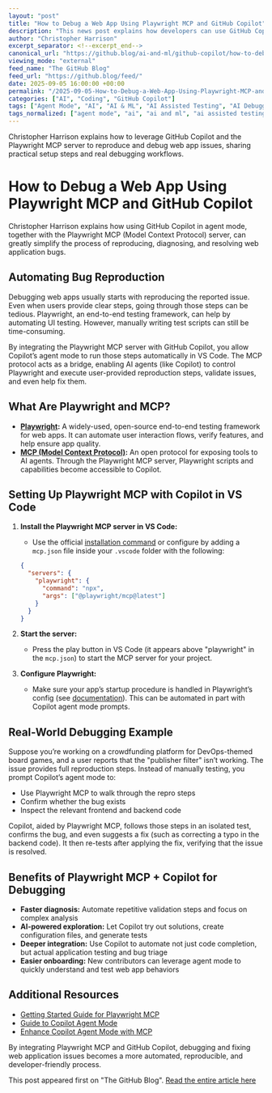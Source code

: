 ```yaml
---
layout: "post"
title: "How to Debug a Web App Using Playwright MCP and GitHub Copilot"
description: "This news post explains how developers can use GitHub Copilot alongside the Playwright MCP server to automate bug reproduction and debugging for web applications. It details how to configure the Playwright MCP server in VS Code, leverage Copilot's agent mode, and streamline the process of identifying and fixing issues, such as broken UI filters, with AI-assisted tooling. Real-world examples and practical configuration tips are included."
author: "Christopher Harrison"
excerpt_separator: <!--excerpt_end-->
canonical_url: "https://github.blog/ai-and-ml/github-copilot/how-to-debug-a-web-app-with-playwright-mcp-and-github-copilot/"
viewing_mode: "external"
feed_name: "The GitHub Blog"
feed_url: "https://github.blog/feed/"
date: 2025-09-05 16:00:00 +00:00
permalink: "/2025-09-05-How-to-Debug-a-Web-App-Using-Playwright-MCP-and-GitHub-Copilot.html"
categories: ["AI", "Coding", "GitHub Copilot"]
tags: ["Agent Mode", "AI", "AI & ML", "AI Assisted Testing", "AI Debugging", "Automation", "Bug Reproduction", "Coding", "Configuration", "End To End Testing", "GitHub Copilot", "JavaScript", "MCP", "News", "Playwright MCP", "Testing Frameworks", "VS Code", "VS Code Extensions", "Web App Debugging"]
tags_normalized: ["agent mode", "ai", "ai and ml", "ai assisted testing", "ai debugging", "automation", "bug reproduction", "coding", "configuration", "end to end testing", "github copilot", "javascript", "mcp", "news", "playwright mcp", "testing frameworks", "vs code", "vs code extensions", "web app debugging"]
---
```


Christopher Harrison explains how to leverage GitHub Copilot and the Playwright MCP server to reproduce and debug web app issues, sharing practical setup steps and real debugging workflows.<!--excerpt_end-->

# How to Debug a Web App Using Playwright MCP and GitHub Copilot

Christopher Harrison explains how using GitHub Copilot in agent mode, together with the Playwright MCP (Model Context Protocol) server, can greatly simplify the process of reproducing, diagnosing, and resolving web application bugs.

## Automating Bug Reproduction

Debugging web apps usually starts with reproducing the reported issue. Even when users provide clear steps, going through those steps can be tedious. Playwright, an end-to-end testing framework, can help by automating UI testing. However, manually writing test scripts can still be time-consuming.

By integrating the Playwright MCP server with GitHub Copilot, you allow Copilot’s agent mode to run those steps automatically in VS Code. The MCP protocol acts as a bridge, enabling AI agents (like Copilot) to control Playwright and execute user-provided reproduction steps, validate issues, and even help fix them.

## What Are Playwright and MCP?

- **[Playwright](https://playwright.dev/):** A widely-used, open-source end-to-end testing framework for web apps. It can automate user interaction flows, verify features, and help ensure app quality.
- **[MCP (Model Context Protocol)](https://github.blog/ai-and-ml/llms/what-the-heck-is-mcp-and-why-is-everyone-talking-about-it/):** An open protocol for exposing tools to AI agents. Through the Playwright MCP server, Playwright scripts and capabilities become accessible to Copilot.

## Setting Up Playwright MCP with Copilot in VS Code

1. **Install the Playwright MCP server in VS Code:**
   - Use the official [installation command](https://insiders.vscode.dev/redirect?url=vscode%3Amcp%2Finstall%3F%257B%2522name%2522%253A%2522playwright%2522%252C%2522command%2522%253A%2522npx%2522%252C%2522args%2522%253A%255B%2522%2540playwright%252Fmcp%2540latest%2522%255D%257D) or configure by adding a `mcp.json` file inside your `.vscode` folder with the following:

   ```json
   {
     "servers": {
       "playwright": {
         "command": "npx",
         "args": ["@playwright/mcp@latest"]
       }
     }
   }
   ```

2. **Start the server:**
   - Press the play button in VS Code (it appears above "playwright" in the `mcp.json`) to start the MCP server for your project.

3. **Configure Playwright:**
   - Make sure your app’s startup procedure is handled in Playwright’s config (see [documentation](https://playwright.dev/docs/test-configuration)). This can be automated in part with Copilot agent mode prompts.

## Real-World Debugging Example

Suppose you’re working on a crowdfunding platform for DevOps-themed board games, and a user reports that the "publisher filter" isn’t working. The issue provides full reproduction steps. Instead of manually testing, you prompt Copilot’s agent mode to:

* Use Playwright MCP to walk through the repro steps
* Confirm whether the bug exists
* Inspect the relevant frontend and backend code

Copilot, aided by Playwright MCP, follows those steps in an isolated test, confirms the bug, and even suggests a fix (such as correcting a typo in the backend code). It then re-tests after applying the fix, verifying that the issue is resolved.

## Benefits of Playwright MCP + Copilot for Debugging

- **Faster diagnosis:** Automate repetitive validation steps and focus on complex analysis
- **AI-powered exploration:** Let Copilot try out solutions, create configuration files, and generate tests
- **Deeper integration:** Use Copilot to automate not just code completion, but actual application testing and bug triage
- **Easier onboarding:** New contributors can leverage agent mode to quickly understand and test web app behaviors

## Additional Resources

- [Getting Started Guide for Playwright MCP](https://github.com/microsoft/playwright-mcp/blob/main/README.md)
- [Guide to Copilot Agent Mode](https://github.blog/ai-and-ml/github-copilot/agent-mode-101-all-about-github-copilots-powerful-mode/)
- [Enhance Copilot Agent Mode with MCP](https://docs.github.com/en/copilot/tutorials/enhance-agent-mode-with-mcp)

By integrating Playwright MCP and GitHub Copilot, debugging and fixing web application issues becomes a more automated, reproducible, and developer-friendly process.

This post appeared first on "The GitHub Blog". [Read the entire article here](https://github.blog/ai-and-ml/github-copilot/how-to-debug-a-web-app-with-playwright-mcp-and-github-copilot/)
